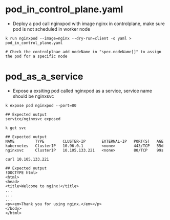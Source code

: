 # pod_in_control_plane.yaml
- Deploy a pod call nginxpod with image nginx in controlplane, make sure pod is not scheduled in worker node

```
k run nginxpod --image=nginx --dry-run=client -o yaml > pod_in_control_plane.yaml 

# Check the controlplnae add nodeName in "spec.nodeName[]" to assign the pod for a specific node 

```

# pod_as_a_service
- Expose a exsiting pod called nginxpod as a service, service name should be nginxsvc 

```
k expose pod nginxpod --port=80

## Expected output
service/nginxsvc exposed

k get svc

## Expected output 
NAME         TYPE        CLUSTER-IP       EXTERNAL-IP   PORT(S)   AGE
kubernetes   ClusterIP   10.96.0.1        <none>        443/TCP   55d
nginxsvc     ClusterIP   10.105.133.221   <none>        80/TCP    99s

curl 10.105.133.221

## Expected output 
!DOCTYPE html>
<html>
<head>
<title>Welcome to nginx!</title>
...
...
...
<p><em>Thank you for using nginx.</em></p>
</body>
</html>
```


